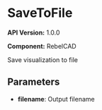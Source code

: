 # SaveToFile

**API Version:** 1.0.0

**Component:** RebelCAD

Save visualization to file

## Parameters

- **filename**: Output filename

